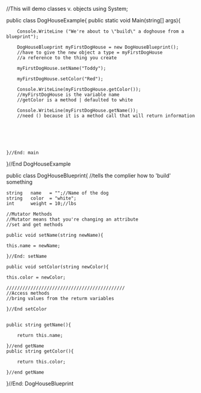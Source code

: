 //This will demo classes v. objects
using System;

public class DogHouseExample{
    public static void Main(string[] args){
        
        
        Console.WriteLine ("We're about to \"build\" a doghouse from a blueprint");
        
        DogHouseBlueprint myFirstDogHouse = new DogHouseBlueprint();
        //have to give the new object a type = myFirstDogHouse
        //a reference to the thing you create
        
        myFirstDogHouse.setName("Toddy");
        
        myFirstDogHouse.setColor("Red");
        
        Console.WriteLine(myFirstDogHouse.getColor());
        //myFirstDogHouse is the variable name
        //getColor is a method | defaulted to white
        
        Console.WriteLine(myFirstDogHouse.getName());
        //need () because it is a method call that will return information
        
       
        

        
        
    }//End: main
}//End DogHouseExample

public class DogHouseBlueprint{
    //tells the complier how to 'build' something
    
    string   name   = "";//Name of the dog
    string   color  = "white";
    int      weight = 10;//lbs
    
    //Mutator Methods
    //Mutator means that you're changing an attribute
    //set and get methods
    
    public void setName(string newName){
        
    this.name = newName;
        
    }//End: setName
    
    public void setColor(string newColor){
    
    this.color = newColor;
    
    ////////////////////////////////////////////
    //Access methods
    //bring values from the returm variables
    
    }//End setColor
    
    
    public string getName(){
        
        return this.name;
        
    }//end getName
    public string getColor(){
        
        return this.color;
        
    }//end getName
    
    
}//End: DogHouseBlueprint
